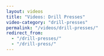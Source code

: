 ```yaml
---
layout: videos
title: "Videos: Drill Presses"
video-category: "drill-presses"
permalink: "/videos/drill-presses/"
redirect_from:
  - "/drill-presses/"
  - "/drill-press/"
---
```

